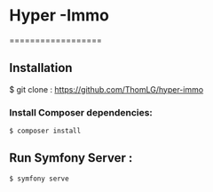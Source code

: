 # Hyper -Immo #
==================

## Installation

$ git clone : https://github.com/ThomLG/hyper-immo

### Install Composer dependencies:

```$ composer install```


## Run Symfony Server :

```$ symfony serve```